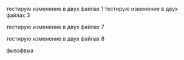 
тестирую изменение в двух файлах 1
тестирую изменение в двух файлах 3

тестирую изменение в двух файлах 7

тестирую изменение в двух файлах 8

фывафвыа
